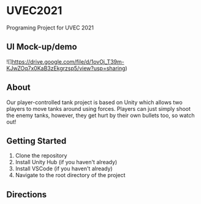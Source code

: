 # UVEC2021
Programing Project for UVEC 2021
## UI Mock-up/demo
![]https://drive.google.com/file/d/1ovOj_T39m-KJwZOq7x0KaB3zEkgrzsp5/view?usp=sharing)

## About
Our player-controlled tank project is based on Unity which allows two players to move tanks around using forces. Players can just simply shoot the enemy tanks, however, they get hurt by their own bullets too, so watch out! 


## Getting Started

1. Clone the repository
2. Install Unity Hub (if you haven't already)
3. Install VSCode (if you haven't already)
4. Navigate to the root directory of the project

## Directions 



